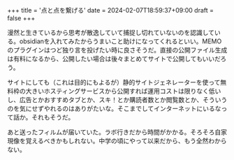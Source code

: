 +++
title = '点と点を繋げる'
date = 2024-02-07T18:59:37+09:00
draft = false
+++

漫然と生きているから思考が散逸していて捕捉し切れていないのを認識している。obsidianを入れてみたからうまいこと助けになってくれるといい。MEMOのプラグインはつど独り言を投げたい時に良さそうだ。直接の公開ファイル生成は有料になるから、公開したい場合は後々まとめてサイトで公開してもいいだろう。

サイトにしても（これは目的にもよるが）静的サイトジェネレーターを使って無料枠の大きいホスティングサービスから公開すれば運用コストは限りなく低いし、広告とかおすすめタブとか、スキ！とか購読者数とか閲覧数とか、そういうのを気にせずやれるのはありがたいな。そこまでしてインターネットにいるなって話か。それもそうだ。

あと送ったフィルムが届いていた。ラボ行きだから時間がかかる。そろそろ自家現像を覚えるべきかもしれない。中学の頃にやって以来だから、もう全然わからない。
